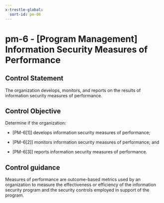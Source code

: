 ```yaml
---
x-trestle-global:
  sort-id: pm-06
---
```


# pm-6 - \[Program Management\] Information Security Measures of Performance

## Control Statement

The organization develops, monitors, and reports on the results of information security measures of performance.

## Control Objective

Determine if the organization:

- \[PM-6[1]\] develops information security measures of performance;

- \[PM-6[2]\] monitors information security measures of performance; and

- \[PM-6[3]\] reports information security measures of performance.

## Control guidance

Measures of performance are outcome-based metrics used by an organization to measure the effectiveness or efficiency of the information security program and the security controls employed in support of the program.
